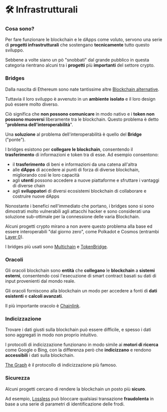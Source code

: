 # 🛠 Infrastrutturali

### Cosa sono?

Per fare funzionare le blockchain e le dApps come voluto, servono una serie di **progetti infrastrutturali** che sostengano **tecnicamente** tutto questo sviluppo.&#x20;

Sebbene a volte siano un pò "snobbati" dal grande pubblico in questa categoria rientrano alcuni tra i **progetti** più **importanti** del settore crypto.  &#x20;

### Bridges

Dalla nascita di Ethereum sono nate tantissime altre [Blockchain alternative](layer-1-alternativi.md).

Tuttavia il loro sviluppo è avvenuto in un **ambiente isolato** e il loro design può essere molto diverso.

Ciò significa che **non possono comunicare** in modo nativo e i **token non possono muoversi** liberamente tra le blockchain. Questo problema è detto "**problema dell'interoperabilità**".

Una **soluzione** al problema dell'interoperabilità è quello del **Bridge** ("ponte").

I bridges esistono per **collegare le blockchain**, consentendo il **trasferimento** di informazioni e token tra di esse. Ad esempio consentono:

* il **trasferimento** di beni e informazioni da una catena all'altra&#x20;
* alle **dApps** di accedere ai punti di forza di diverse blockchain, migliorando così le loro capacità&#x20;
* agli **utenti** possono accedere a nuove piattaforme e sfruttare i vantaggi di diverse chain&#x20;
* agli **sviluppatori** di diversi ecosistemi blockchain di collaborare e costruire nuove dApps

Nonostante i benefici nell'immediato che portano, i bridges sono si sono dimostrati molto vulnerabili agli attacchi hacker e sono considerati una soluzione sub-ottimale per la connessione delle varia Blockchain.&#x20;

Alcuni progetti crypto mirano a non avere questo problema alla base ed essere interoperabili "dal giorno zero", come Polkadot e Cosmos (entrambi [Layer 0](layer-1-alternativi.md#layer-0)).

I bridges più usati sono [Multichain](https://multichain.xyz/) e [TokenBridge](https://www.portalbridge.com/#/transfer).

### Oracoli

Gli oracoli blockchain sono **entità** che **collegano** le **blockchain** a **sistemi esterni**, consentendo così l'esecuzione di smart contract basati su dati di input provenienti dal mondo reale.

Gli oracoli forniscono alla blockchain un modo per accedere a fonti di **dati esistenti** e **calcoli avanzati**.

Il più importante oracolo è [Chainlink](https://chain.link/).

### Indicizzazione

Trovare i dati giusti sulla blockchain può essere difficile, e spesso i dati sono aggregati in modo non proprio intuitivo.&#x20;

I protocolli di indicizzazione funzionano in modo simile ai **motori di ricerca** come Google o Bing, con la differenza però che **indicizzano** e rendono **accessibili** i dati sulla blockchain.

[The Graph](https://thegraph.com/en/) è il protocollo di indicizzazione più famoso.

### Sicurezza

Alcuni progetti cercano di rendere la blockchain un posto più **sicuro**.&#x20;

Ad esempio, [Lossless](https://lossless.io/) può bloccare qualsiasi transazione **fraudolenta** in base a una serie di parametri di identificazione delle frodi.

